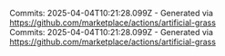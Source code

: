 Commits: 2025-04-04T10:21:28.099Z - Generated via https://github.com/marketplace/actions/artificial-grass
<br>
Commits: 2025-04-04T10:21:28.099Z - Generated via https://github.com/marketplace/actions/artificial-grass
<br>
